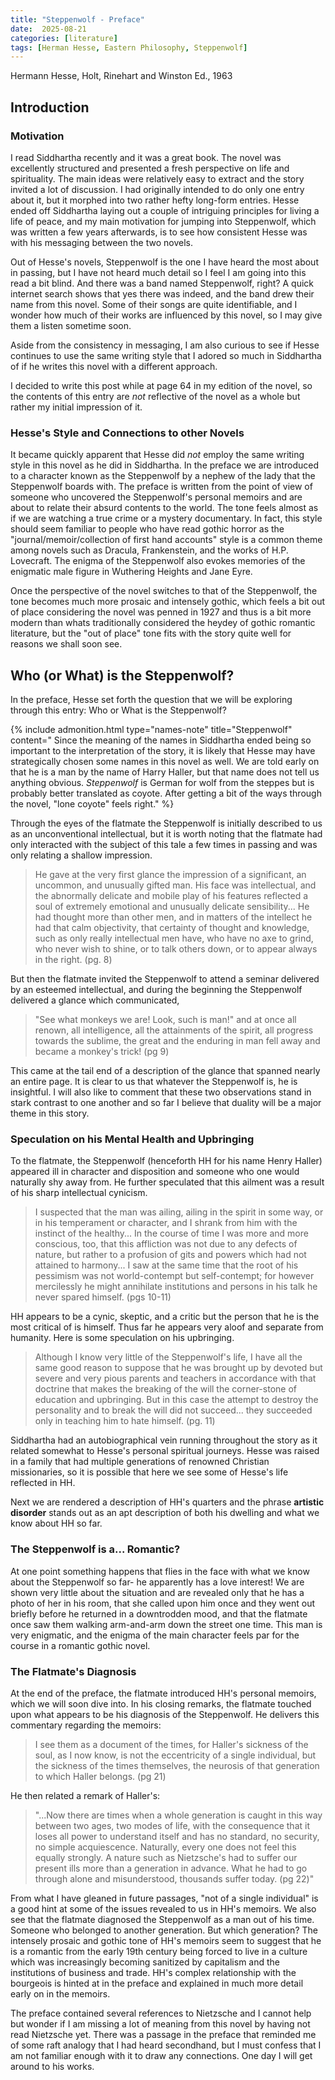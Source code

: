 ```yaml
---
title: "Steppenwolf - Preface"
date:  2025-08-21
categories: [literature]
tags: [Herman Hesse, Eastern Philosophy, Steppenwolf]
---
```


Hermann Hesse, Holt, Rinehart and Winston Ed., 1963

## Introduction

### Motivation

I read Siddhartha recently and it was a great book. The novel was excellently structured and presented a fresh perspective on life and spirituality. The main ideas were relatively easy to extract and the story invited a lot of discussion. I had originally intended to do only one entry about it, but it morphed into two rather hefty long-form entries. Hesse ended off Siddhartha laying out a couple of intriguing principles for living a life of peace, and my main motivation for jumping into Steppenwolf, which was written a few years afterwards, is to see how consistent Hesse was with his messaging between the two novels.

Out of Hesse's novels, Steppenwolf is the one I have heard the most about in passing, but I have not heard much detail so I feel I am going into this read a bit blind. And there was a band named Steppenwolf, right? A quick internet search shows that yes there was indeed, and the band drew their name from this novel. Some of their songs are quite identifiable, and I wonder how much of their works are influenced by this novel, so I may give them a listen sometime soon.

Aside from the consistency in messaging, I am also curious to see if Hesse continues to use the same writing style that I adored so much in Siddhartha of if he writes this novel with a different approach.

I decided to write this post while at page 64 in my edition of the novel, so the contents of this entry are *not* reflective of the novel as a whole but rather my initial impression of it.

### Hesse's Style and Connections to other Novels

It became quickly apparent that Hesse did *not* employ the same writing style in this novel as he did in Siddhartha. In the preface we are introduced to a character known as the Steppenwolf by a nephew of the lady that the Steppenwolf boards with. The preface is written from the point of view of someone who uncovered the Steppenwolf's personal memoirs and are about to relate their absurd contents to the world. The tone feels almost as if we are watching a true crime or a mystery documentary. In fact, this style should seem familiar to people who have read gothic horror as the "journal/memoir/collection of first hand accounts" style is a common theme among novels such as Dracula, Frankenstein, and the works of H.P. Lovecraft. The enigma of the Steppenwolf also evokes memories of the enigmatic male figure in Wuthering Heights and Jane Eyre.

Once the perspective of the novel switches to that of the Steppenwolf, the tone becomes much more prosaic and intensely gothic, which feels a bit out of place considering the novel was penned in 1927 and thus is a bit more modern than whats traditionally considered the heydey of gothic romantic literature, but the "out of place" tone fits with the story quite well for reasons we shall soon see.

## Who (or What) is the Steppenwolf?

In the preface, Hesse set forth the question that we will be exploring through this entry: Who or What is the Steppenwolf?

{% include admonition.html type="names-note" title="Steppenwolf" content="
Since the meaning of the names in Siddhartha ended being so important to the interpretation of the story, it is likely that Hesse may have strategically chosen some names in this novel as well. We are told early on that he is a man by the name of Harry Haller, but that name does not tell us anything obvious. *Steppenwolf* is German for wolf from the steppes but is probably better translated as coyote. After getting a bit of the ways through the novel, \"lone coyote\" feels right."
%}

Through the eyes of the flatmate the Steppenwolf is initially described to us as an unconventional intellectual, but it is worth noting that the flatmate had only interacted with the subject of this tale a few times in passing and was only relating a shallow impression.

> He gave at the very first glance the impression of a significant, an uncommon, and unusually gifted man. His face was intellectual, and the abnormally delicate and mobile play of his features reflected a soul of extremely emotional and unusually delicate sensibility... He had thought more than other men, and in matters of the intellect he had that calm objectivity, that certainty of thought and knowledge, such as only really intellectual men have, who have no axe to grind, who never wish to shine, or to talk others down, or to appear always in the right. (pg. 8)

But then the flatmate invited the Steppenwolf to attend a seminar delivered by an esteemed intellectual, and during the beginning the Steppenwolf delivered a glance which communicated,

> "See what monkeys we are! Look, such is man!" and at once all renown, all intelligence, all the attainments of the spirit, all progress towards the sublime, the great and the enduring in man fell away and became a monkey's trick! (pg 9)

This came at the tail end of a description of the glance that spanned nearly an entire page. It is clear to us that whatever the Steppenwolf is, he is insightful. I will also like to comment that these two observations stand in stark contrast to one another and so far I believe that duality will be a major theme in this story.

### Speculation on his Mental Health and Upbringing

To the flatmate, the Steppenwolf (henceforth HH for his name Henry Haller) appeared ill in character and disposition and someone who one would naturally shy away from. He further speculated that this ailment was a result of his sharp intellectual cynicism.

> I suspected that the man was ailing, ailing in the spirit in some way, or in his temperament or character, and I shrank from him with the instinct of the healthy... In the course of time I was more and more conscious, too, that this affliction was not due to any defects of nature, but rather to a profusion of gits and powers which had not attained to harmony... I saw at the same time that the root of his pessimism was not world-contempt but self-contempt; for however mercilessly he might annihilate institutions and persons in his talk he never spared himself. (pgs 10-11)

HH appears to be a cynic, skeptic, and a critic but the person that he is the most critical of is himself. Thus far he appears very aloof and separate from humanity. Here is some speculation on his upbringing.

> Although I know very little of the Steppenwolf's life, I have all the same good reason to suppose that he was brought up by devoted but severe and very pious parents and teachers in accordance with that doctrine that makes the breaking of the will the corner-stone of education and upbringing. But in this case the attempt to destroy the personality and to break the will did not succeed... they succeeded only in teaching him to hate himself. (pg. 11)

Siddhartha had an autobiographical vein running throughout the story as it related somewhat to Hesse's personal spiritual journeys. Hesse was raised in a family that had multiple generations of renowned Christian missionaries, so it is possible that here we see some of Hesse's life reflected in HH.

Next we are rendered a description of HH's quarters and the phrase **artistic disorder** stands out as an apt description of both his dwelling and what we know about HH so far.

### The Steppenwolf is a... Romantic?

At one point something happens that flies in the face with what we know about the Steppenwolf so far- he apparently has a love interest! We are shown very little about the situation and are revealed only that he has a photo of her in his room, that she called upon him once and they went out briefly before he returned in a downtrodden mood, and that the flatmate once saw them walking arm-and-arm down the street one time. This man is very enigmatic, and the enigma of the main character feels par for the course in a romantic gothic novel.

### The Flatmate's Diagnosis

At the end of the preface, the flatmate introduced HH's personal memoirs, which we will soon dive into. In his closing remarks, the flatmate touched upon what appears to be his diagnosis of the Steppenwolf. He delivers this commentary regarding the memoirs:

> I see them as a document of the times, for Haller's sickness of the soul, as I now know, is not the eccentricity of a single individual, but the sickness of the times themselves, the neurosis of that generation to which Haller belongs. (pg 21)

He then related a remark of Haller's:

> "...Now there are times when a whole generation is caught in this way between two ages, two modes of life, with the consequence that it loses all power to understand itself and has no standard, no security, no simple acquiescence. Naturally, every one does not feel this equally strongly. A nature such as Nietzsche's had to suffer our present ills more than a generation in advance. What he had to go through alone and misunderstood, thousands suffer today. (pg 22)"

From what I have gleaned in future passages, "not of a single individual" is a good hint at some of the issues revealed to us in HH's memoirs. We also see that the flatmate diagnosed the Steppenwolf as a man out of his time. Someone who belonged to another generation. But which generation? The intensely prosaic and gothic tone of HH's memoirs seem to suggest that he is a romantic from the early 19th century being forced to live in a culture which was increasingly becoming sanitized by capitalism and the institutions of business and trade. HH's complex relationship with the bourgeois is hinted at in the preface and explained in much more detail early on in the memoirs.

The preface contained several references to Nietzsche and I cannot help but wonder if I am missing a lot of meaning from this novel by having not read Nietzsche yet. There was a passage in the preface that reminded me of some raft analogy that I had heard secondhand, but I must confess that I am not familiar enough with it to draw any connections. One day I will get around to his works.
